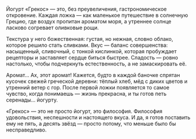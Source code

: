 Йогурт «Грекос» — это, без преувеличения, гастрономическое откровение. Каждая ложка — как маленькое путешествие в солнечную Грецию, где воздух пропитан ароматом моря, а утреннее солнце ласково согревает оливковые рощи.

Текстура у него божественная: густая, но нежная, словно облако, которое решило стать сливками. Вкус — баланс совершенства: насыщенный, сливочный, с тонкой кислинкой, которая пробуждает рецепторы и заставляет сердце биться быстрее. Сладость — ровно настолько, чтобы подчеркнуть естественность, а не замаскировать её.

Аромат… Ах, этот аромат! Кажется, будто в каждой баночке спрятан кусочек свежей греческой деревни: тёплый хлеб, мёд с диких цветов и утренний ветер с гор. После первой ложки появляется то самое чувство, когда понимаешь — жизнь прекрасна, и ты готов петь серенады… йогурту.

«Грекос» — это не просто йогурт, это философия. Философия удовольствия, неспешности и настоящего вкуса. И да, я готов поставить ему не пять, а десять звёзд — просто потому, что меньше было бы несправедливо.
